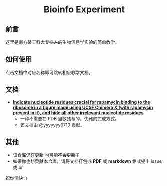 <h1 align="center">Bioinfo Experiment</h1>

## 前言
这里是南方某工科大专~~恼人的~~生物信息学实验的简单教学。
## 如何使用
点击文档中对应名称即可跳转相应教学文档。
## 文档
- **[Indicate nucleotide residues crucial for rapamycin binding to the ribosome in a figure made using UCSF Chimera X (with rapamycin present in it), and hide all other irrelevant nucleotide residues](https://github.com/SiriNatsume/Bioinfo-Experiment/blob/main/00.pdf)**
  - 一种不需要在 PDB 里数残基的，优雅的完成方式。
  - 该文档由 [@yyyyyyy0713](https://github.com/yyyyyyy0713) 贡献。
## 其他
- 该仓库仍在更新 ~~也可能不会更新了~~
- 如果你也想贡献本仓库，请将文档打包成 **PDF** 或 **markdown** 格式提出 issue 或 pr 

祝你愉快 :)